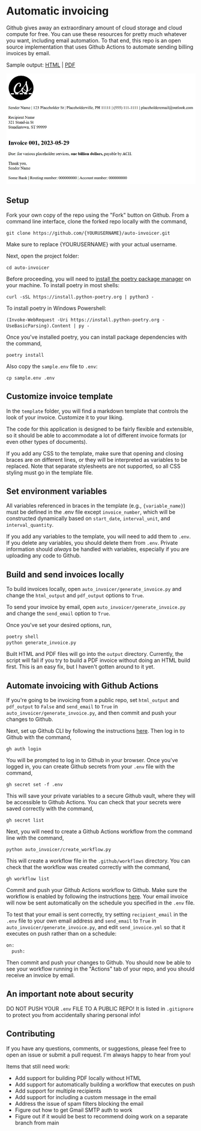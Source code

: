 # Automatic invoicing

Github gives away an extraordinary amount of cloud storage and cloud compute for free. You can use these resources for pretty much whatever you want, including email automation. To that end, this repo is an open source implementation that uses Github Actions to automate sending billing invoices by email.

Sample output: [HTML]( https://htmlpreview.github.io/?https://github.com/chriscarrollsmith/auto-invoicer/blob/main/output/2023-05-29.html) | [PDF](https://github.com/chriscarrollsmith/auto-invoicer/blob/main/output/2023-05-29.pdf)

![](https://github.com/chriscarrollsmith/auto-invoicer/blob/main/output/2023-05-29.jpg)

## Setup

Fork your own copy of the repo using the "Fork" button on Github. From a command line interface, clone the forked repo locally with the command,

```
git clone https://github.com/{YOURUSERNAME}/auto-invoicer.git
```

Make sure to replace {YOURUSERNAME} with your actual username.

Next, open the project folder:

```
cd auto-invoicer
```

Before proceeding, you will need to [install the poetry package manager](https://python-poetry.org/docs/) on your machine. To install poetry in most shells:

```
curl -sSL https://install.python-poetry.org | python3 -
```

To install poetry in Windows Powershell:

```
(Invoke-WebRequest -Uri https://install.python-poetry.org -UseBasicParsing).Content | py -
```

Once you've installed poetry, you can install package dependencies with the command,

```
poetry install
```

Also copy the `sample.env` file to `.env`:

```
cp sample.env .env
```

## Customize invoice template

In the `template` folder, you will find a markdown template that controls the look of your invoice. Customize it to your liking.

The code for this application is designed to be fairly flexible and extensible, so it should be able to accommodate a lot of different invoice formats (or even other types of documents).

If you add any CSS to the template, make sure that opening and closing braces are on different lines, or they will be interpreted as variables to be replaced. Note that separate stylesheets are not supported, so all CSS styling must go in the template file.

## Set environment variables

All variables referenced in braces in the template (e.g., `{variable_name}`) must be defined in the .env file except `invoice_number`, which will be constructed dynamically based on `start_date`, `interval_unit`, and `interval_quantity`.

If you add any variables to the template, you will need to add them to `.env`. If you delete any variables, you should delete them from `.env`. Private information should *always* be handled with variables, especially if you are uploading any code to Github.

## Build and send invoices locally

To build invoices locally, open `auto_invoicer/generate_invoice.py` and change the `html_output` and `pdf_output` options to `True`. 

To send your invoice by email, open `auto_invoicer/generate_invoice.py` and change the `send_email` option to `True`.

Once you've set your desired options, run,

```
poetry shell
python generate_invoice.py
```

Built HTML and PDF files will go into the `output` directory. Currently, the script will fail if you try to build a PDF invoice without doing an HTML build first. This is an easy fix, but I haven't gotten around to it yet.

## Automate invoicing with Github Actions

If you're going to be invoicing from a public repo, set `html_output` and `pdf_output` to `False` and `send_email` to `True` in `auto_invoicer/generate_invoice.py`, and then commit and push your changes to Github.

Next, set up Github CLI by following the instructions [here](https://github.com/cli/cli#installation). Then log in to Github with the command,

```
gh auth login
```

You will be prompted to log in to Github in your browser. Once you've logged in, you can create Github secrets from your `.env` file with the command,

```
gh secret set -f .env
```

This will save your private variables to a secure Github vault, where they will be accessible to Github Actions. You can check that your secrets were saved correctly with the command,

```
gh secret list
```

Next, you will need to create a Github Actions workflow from the command line with the command,

```
python auto_invoicer/create_workflow.py
```

This will create a workflow file in the `.github/workflows` directory. You can check that the workflow was created correctly with the command,

```
gh workflow list
```

Commit and push your Github Actions workflow to Github. Make sure the workflow is enabled by following the instructions [here](https://docs.github.com/en/actions/managing-workflow-runs/disabling-and-enabling-a-workflow). Your email invoice will now be sent automatically on the schedule you specified in the `.env` file.

To test that your email is sent correctly, try setting `recipient_email` in the `.env` file to your own email address and `send_email` to `True` in `auto_invoicer/generate_invoice.py`, and edit `send_invoice.yml` so that it executes on push rather than on a schedule:

```
on:
  push:
```

Then commit and push your changes to Github. You should now be able to see your workflow running in the "Actions" tab of your repo, and you should receive an invoice by email.

## An important note about security

DO NOT PUSH YOUR `.env` FILE TO A PUBLIC REPO! It is listed in `.gitignore` to protect you from accidentally sharing personal info!

## Contributing

If you have any questions, comments, or suggestions, please feel free to open an issue or submit a pull request. I'm always happy to hear from you!

Items that still need work:

- Add support for building PDF locally without HTML
- Add support for automatically building a workflow that executes on push
- Add support for multiple recipients
- Add support for including a custom message in the email
- Address the issue of spam filters blocking the email
- Figure out how to get Gmail SMTP auth to work
- Figure out if it would be best to recommend doing work on a separate branch from main